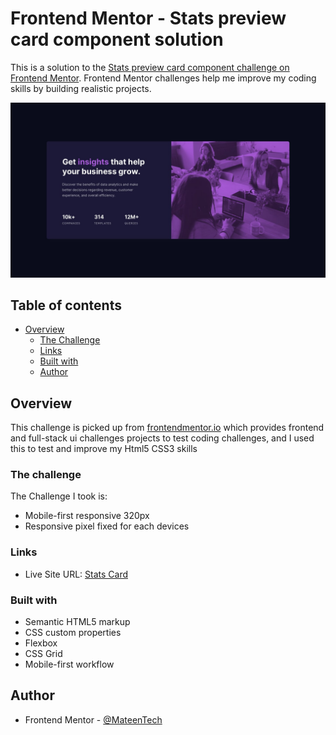 # Frontend Mentor - Stats preview card component solution

This is a solution to the [Stats preview card component challenge on Frontend Mentor](https://www.frontendmentor.io/challenges/stats-preview-card-component-8JqbgoU62). Frontend Mentor challenges help me improve my coding skills by building realistic projects. 

![](./design/desktop-design.jpg)

## Table of contents

- [Overview](#overview)
  -  [The Challenge](#the-challenge)
  - [Links](#links)
  - [Built with](#built-with)
  - [Author](#author)


## Overview
This challenge is picked up from [frontendmentor.io](https://frontendmentor.io/challenges) which provides frontend and full-stack ui challenges projects to test coding
challenges, and I used this to test and improve my Html5 CSS3 skills


### The challenge

The Challenge I took is:

- Mobile-first responsive 320px
- Responsive pixel fixed for each devices

### Links

- Live Site URL: [Stats Card](https://stats-preview-bc1a43.netlify.app/)


### Built with

- Semantic HTML5 markup
- CSS custom properties
- Flexbox
- CSS Grid
- Mobile-first workflow

## Author

- Frontend Mentor - [@MateenTech](https://www.frontendmentor.io/profile/MateenTech)


